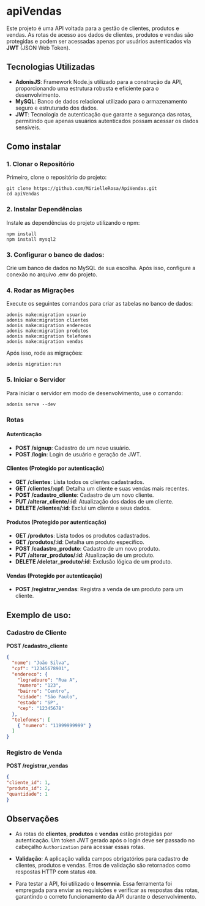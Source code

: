 # apiVendas

Este projeto é uma API voltada para a gestão de clientes, produtos e vendas. As rotas de acesso aos dados de clientes, produtos e vendas são protegidas e podem ser acessadas apenas por usuários autenticados via **JWT** (JSON Web Token).

## Tecnologias Utilizadas

- **AdonisJS**: Framework Node.js utilizado para a construção da API, proporcionando uma estrutura robusta e eficiente para o desenvolvimento.
- **MySQL**: Banco de dados relacional utilizado para o armazenamento seguro e estruturado dos dados.
- **JWT**: Tecnologia de autenticação que garante a segurança das rotas, permitindo que apenas usuários autenticados possam acessar os dados sensíveis.

## Como instalar

### 1. Clonar o Repositório

Primeiro, clone o repositório do projeto:

    git clone https://github.com/MirielleRosa/ApiVendas.git
    cd apiVendas

### 2. Instalar Dependências

Instale as dependências do projeto utilizando o npm:

    npm install
    npm install mysql2

### 3. Configurar o banco de dados:

Crie um banco de dados no MySQL de sua escolha. Após isso, configure a conexão no arquivo .env do projeto.

### 4. Rodar as Migrações

Execute os seguintes comandos para criar as tabelas no banco de dados:

    adonis make:migration usuario
    adonis make:migration clientes
    adonis make:migration enderecos
    adonis make:migration produtos
    adonis make:migration telefones
    adonis make:migration vendas

Após isso, rode as migrações:

    adonis migration:run

### 5. Iniciar o Servidor

Para iniciar o servidor em modo de desenvolvimento, use o comando:

    adonis serve --dev

### Rotas

#### Autenticação

- **POST /signup**: Cadastro de um novo usuário.
- **POST /login**: Login de usuário e geração de JWT.

#### Clientes (Protegido por autenticação)

- **GET /clientes**: Lista todos os clientes cadastrados.
- **GET /clientes/:cpf**: Detalha um cliente e suas vendas mais recentes.
- **POST /cadastro_cliente**: Cadastro de um novo cliente.
- **PUT /alterar_cliente/:id**: Atualização dos dados de um cliente.
- **DELETE /clientes/:id**: Exclui um cliente e seus dados.

#### Produtos (Protegido por autenticação)

- **GET /produtos**: Lista todos os produtos cadastrados.
- **GET /produtos/:id**: Detalha um produto específico.
- **POST /cadastro_produto**: Cadastro de um novo produto.
- **PUT /alterar_produtos/:id**: Atualização de um produto.
- **DELETE /deletar_produto/:id**: Exclusão lógica de um produto.

#### Vendas (Protegido por autenticação)

- **POST /registrar_vendas**: Registra a venda de um produto para um cliente.

## Exemplo de uso:

### Cadastro de Cliente

**POST /cadastro_cliente**

``` json
{
  "nome": "João Silva",
  "cpf": "12345678901",
  "endereco": {
    "logradouro": "Rua A",
    "numero": "123",
    "bairro": "Centro",
    "cidade": "São Paulo",
    "estado": "SP",
    "cep": "12345678"
  },
  "telefones": [
    { "numero": "11999999999" }
  ]
}
```

### Registro de Venda

**POST /registrar_vendas**
``` json
{
"cliente_id": 1,
"produto_id": 2,
"quantidade": 1
}
```

## Observações

- As rotas de **clientes**, **produtos** e **vendas** estão protegidas por autenticação. Um token JWT gerado após o login deve ser passado no cabeçalho `Authorization` para acessar essas rotas.
- **Validação**: A aplicação valida campos obrigatórios para cadastro de clientes, produtos e vendas. Erros de validação são retornados como respostas HTTP com status `400`.

- Para testar a API, foi utilizado o **Insomnia**. Essa ferramenta foi empregada para enviar as requisições e verificar as respostas das rotas, garantindo o correto funcionamento da API durante o desenvolvimento.

